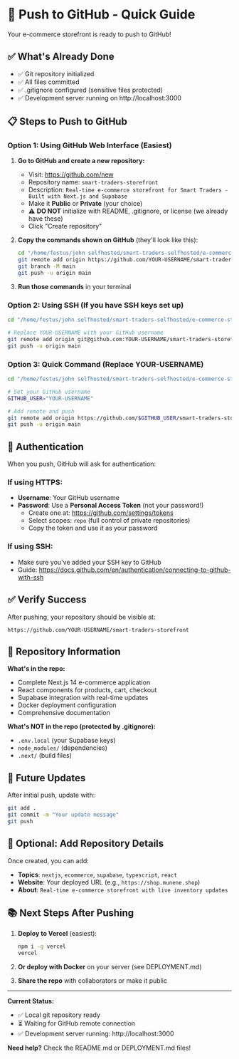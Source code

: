 # 🚀 Push to GitHub - Quick Guide

Your e-commerce storefront is ready to push to GitHub!

## ✅ What's Already Done

- ✅ Git repository initialized
- ✅ All files committed
- ✅ .gitignore configured (sensitive files protected)
- ✅ Development server running on http://localhost:3000

## 📋 Steps to Push to GitHub

### Option 1: Using GitHub Web Interface (Easiest)

1. **Go to GitHub and create a new repository:**
   - Visit: https://github.com/new
   - Repository name: `smart-traders-storefront`
   - Description: `Real-time e-commerce storefront for Smart Traders - Built with Next.js and Supabase`
   - Make it **Public** or **Private** (your choice)
   - ⚠️ **DO NOT** initialize with README, .gitignore, or license (we already have these)
   - Click "Create repository"

2. **Copy the commands shown on GitHub** (they'll look like this):
   ```bash
   cd "/home/festus/john selfhosted/smart-traders-selfhosted/e-commerce-storefront"
   git remote add origin https://github.com/YOUR-USERNAME/smart-traders-storefront.git
   git branch -M main
   git push -u origin main
   ```

3. **Run those commands** in your terminal

### Option 2: Using SSH (If you have SSH keys set up)

```bash
cd "/home/festus/john selfhosted/smart-traders-selfhosted/e-commerce-storefront"

# Replace YOUR-USERNAME with your GitHub username
git remote add origin git@github.com:YOUR-USERNAME/smart-traders-storefront.git
git push -u origin main
```

### Option 3: Quick Command (Replace YOUR-USERNAME)

```bash
cd "/home/festus/john selfhosted/smart-traders-selfhosted/e-commerce-storefront"

# Set your GitHub username
GITHUB_USER="YOUR-USERNAME"

# Add remote and push
git remote add origin https://github.com/$GITHUB_USER/smart-traders-storefront.git
git push -u origin main
```

## 🔐 Authentication

When you push, GitHub will ask for authentication:

### If using HTTPS:
- **Username**: Your GitHub username
- **Password**: Use a **Personal Access Token** (not your password!)
  - Create one at: https://github.com/settings/tokens
  - Select scopes: `repo` (full control of private repositories)
  - Copy the token and use it as your password

### If using SSH:
- Make sure you've added your SSH key to GitHub
- Guide: https://docs.github.com/en/authentication/connecting-to-github-with-ssh

## ✅ Verify Success

After pushing, your repository should be visible at:
```
https://github.com/YOUR-USERNAME/smart-traders-storefront
```

## 📝 Repository Information

**What's in the repo:**
- Complete Next.js 14 e-commerce application
- React components for products, cart, checkout
- Supabase integration with real-time updates
- Docker deployment configuration
- Comprehensive documentation

**What's NOT in the repo (protected by .gitignore):**
- `.env.local` (your Supabase keys)
- `node_modules/` (dependencies)
- `.next/` (build files)

## 🔄 Future Updates

After initial push, update with:
```bash
git add .
git commit -m "Your update message"
git push
```

## 🌟 Optional: Add Repository Details

Once created, you can add:
- **Topics**: `nextjs`, `ecommerce`, `supabase`, `typescript`, `react`
- **Website**: Your deployed URL (e.g., `https://shop.munene.shop`)
- **About**: `Real-time e-commerce storefront with live inventory updates`

## 📚 Next Steps After Pushing

1. **Deploy to Vercel** (easiest):
   ```bash
   npm i -g vercel
   vercel
   ```

2. **Or deploy with Docker** on your server (see DEPLOYMENT.md)

3. **Share the repo** with collaborators or make it public

---

**Current Status:**
- ✅ Local git repository ready
- ⏳ Waiting for GitHub remote connection
- ✅ Development server running: http://localhost:3000

**Need help?** Check the README.md or DEPLOYMENT.md files!


